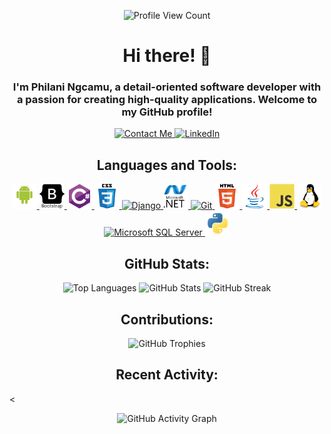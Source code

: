 
<p align="center">
  <img src="https://github.com/Philani5674/Philani5674/assets/62145841/4dcfee3f-5b36-4fc5-b7d9-6bfffd10dc85" alt="Profile View Count" />
</p>

<h1 align="center">Hi there! 👋</h1>
<h3 align="center">I'm Philani Ngcamu, a detail-oriented software developer with a passion for creating high-quality applications. Welcome to my GitHub profile!</h3>

<p align="center">
  <a href="mailto:philaningcamu18@gmail.com">
    <img src="https://img.shields.io/badge/Contact%20Me-philaningcamu18%40gmail.com-blue" alt="Contact Me" />
  </a>
  <a href="https://linkedin.com/in/philani-ngcamu-3a48401a2" target="_blank">
    <img src="https://img.shields.io/badge/LinkedIn-Connect-blue" alt="LinkedIn" />
  </a>
</p>

<h2 align="center">Languages and Tools:</h2>
<p align="center">
  <a href="https://developer.android.com" target="_blank">
    <img src="https://raw.githubusercontent.com/devicons/devicon/master/icons/android/android-original-wordmark.svg" alt="Android" width="40" height="40" />
  </a>
  <a href="https://getbootstrap.com" target="_blank">
    <img src="https://raw.githubusercontent.com/devicons/devicon/master/icons/bootstrap/bootstrap-plain-wordmark.svg" alt="Bootstrap" width="40" height="40" />
  </a>
  <a href="https://www.w3schools.com/cs/" target="_blank">
    <img src="https://raw.githubusercontent.com/devicons/devicon/master/icons/csharp/csharp-original.svg" alt="C#" width="40" height="40" />
  </a>
  <!-- Add more tools and languages below -->
  <a href="https://www.w3schools.com/css/" target="_blank">
    <img src="https://raw.githubusercontent.com/devicons/devicon/master/icons/css3/css3-original-wordmark.svg" alt="CSS3" width="40" height="40" />
  </a>
  <a href="https://www.djangoproject.com/" target="_blank">
    <img src="https://cdn.worldvectorlogo.com/logos/django.svg" alt="Django" width="40" height="40" />
  </a>
  <a href="https://dotnet.microsoft.com/" target="_blank">
    <img src="https://raw.githubusercontent.com/devicons/devicon/master/icons/dot-net/dot-net-original-wordmark.svg" alt=".NET" width="40" height="40" />
  </a>
  <a href="https://git-scm.com/" target="_blank">
    <img src="https://www.vectorlogo.zone/logos/git-scm/git-scm-icon.svg" alt="Git" width="40" height="40" />
  </a>
  <a href="https://www.w3.org/html/" target="_blank">
    <img src="https://raw.githubusercontent.com/devicons/devicon/master/icons/html5/html5-original-wordmark.svg" alt="HTML5" width="40" height="40" />
  </a>
  <a href="https://www.java.com" target="_blank">
    <img src="https://raw.githubusercontent.com/devicons/devicon/master/icons/java/java-original.svg" alt="Java" width="40" height="40" />
  </a>
  <a href="https://developer.mozilla.org/en-US/docs/Web/JavaScript" target="_blank">
    <img src="https://raw.githubusercontent.com/devicons/devicon/master/icons/javascript/javascript-original.svg" alt="JavaScript" width="40" height="40" />
  </a>
  <a href="https://www.linux.org/" target="_blank">
    <img src="https://raw.githubusercontent.com/devicons/devicon/master/icons/linux/linux-original.svg" alt="Linux" width="40" height="40" />
  </a>
  <a href="https://www.microsoft.com/en-us/sql-server" target="_blank">
    <img src="https://www.svgrepo.com/show/303229/microsoft-sql-server-logo.svg" alt="Microsoft SQL Server" width="40" height="40" />
  </a>
  <a href="https://www.python.org" target="_blank">
    <img src="https://raw.githubusercontent.com/devicons/devicon/master/icons/python/python-original.svg" alt="Python" width="40" height="40" />
  </a>
</p>

<h2 align="center">GitHub Stats:</h2>
<p align="center">
  <img src="https://github-readme-stats.vercel.app/api/top-langs?username=philani5674&show_icons=true&locale=en&layout=compact" alt="Top Languages" />
  <img src="https://github-readme-stats.vercel.app/api?username=philani5674&show_icons=true&locale=en" alt="GitHub Stats" />
  <img src="https://github-readme-streak-stats.herokuapp.com/?user=philani5674" alt="GitHub Streak" />
</p>

<h2 align="center">Contributions:</h2>
<p align="center">
  <img src="https://github-profile-trophy.vercel.app/?username=philani5674" alt="GitHub Trophies" />
</p>

<h2 align="center">Recent Activity:</h2>
<<p align="center">
  <img src="https://activity-graph.herokuapp.com/graph?username=philani5674&bg_color=ffffff&color=4caf50&line=4caf50&point=4caf50&area=true" alt="GitHub Activity Graph" />
</p>









